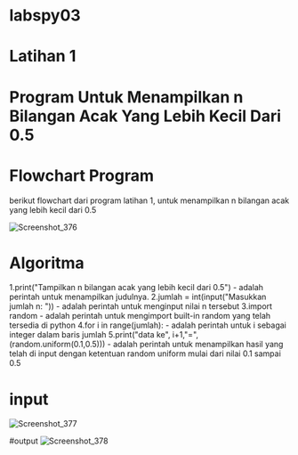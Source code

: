 # labspy03

# Latihan 1
# Program Untuk Menampilkan n Bilangan Acak Yang Lebih Kecil Dari 0.5
# Flowchart Program

berikut flowchart dari program latihan 1, untuk menampilkan n bilangan acak yang lebih kecil dari 0.5

![Screenshot_376](https://user-images.githubusercontent.com/81457697/141036782-8d1a6df3-a900-47c0-912f-8707fe2df670.png)

# Algoritma
1.print("Tampilkan n bilangan acak yang lebih kecil dari 0.5") - adalah perintah untuk menampilkan judulnya.
2.jumlah = int(input("Masukkan jumlah n: ")) - adalah perintah untuk menginput nilai n tersebut
3.import random - adalah perintah untuk mengimport built-in random yang telah tersedia di python
4.for i in range(jumlah): - adalah perintah untuk i sebagai integer dalam baris jumlah
5.print("data ke", i+1,"=",(random.uniform(0.1,0.5))) - adalah perintah untuk menampilkan hasil yang telah di input dengan ketentuan random uniform mulai dari nilai 0.1 sampai 0.5

# input
![Screenshot_377](https://user-images.githubusercontent.com/81457697/141039577-69c75647-e19e-47aa-9b26-a227868364d4.png)

#output 
![Screenshot_378](https://user-images.githubusercontent.com/81457697/141039597-e52879ac-fe02-463e-bdc3-e88d5f9e73c2.png)
